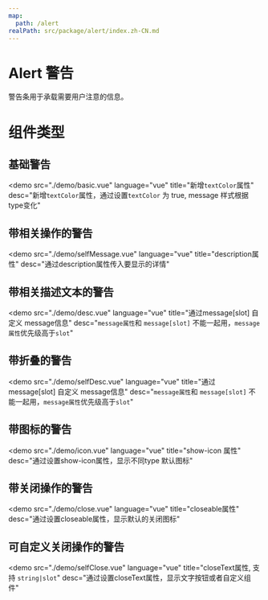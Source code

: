 ```yaml
---
map:
  path: /alert
realPath: src/package/alert/index.zh-CN.md
---
```


# Alert 警告

警告条用于承载需要用户注意的信息。

# 组件类型

## 基础警告

<demo src="./demo/basic.vue"
  language="vue"
  title="新增`textColor`属性"
  desc="新增`textColor`属性，通过设置`textColor` 为 true, message 样式根据type变化"
  >
</demo>

## 带相关操作的警告

<demo src="./demo/selfMessage.vue"
  language="vue"
  title="description属性"
  desc="通过description属性传入要显示的详情"
  >
</demo>

## 带相关描述文本的警告

<demo src="./demo/desc.vue"
  language="vue"
  title="通过message[slot] 自定义 message信息"
  desc="`message属性`和 `message[slot]` 不能一起用，`message属性`优先级高于`slot`"
  >
</demo>

## 带折叠的警告

<demo src="./demo/selfDesc.vue"
  language="vue"
  title="通过message[slot] 自定义 message信息"
  desc="`message属性`和 `message[slot]` 不能一起用，`message属性`优先级高于`slot`"
  >
</demo>

## 带图标的警告

<demo src="./demo/icon.vue"
  language="vue"
  title="show-icon 属性"
  desc="通过设置show-icon属性，显示不同type 默认图标"
  >
</demo>

## 带关闭操作的警告

<demo src="./demo/close.vue"
  language="vue"
  title="closeable属性"
  desc="通过设置closeable属性，显示默认的关闭图标"
  >
</demo>

## 可自定义关闭操作的警告

<demo src="./demo/selfClose.vue"
  language="vue"
  title="closeText属性, 支持 `string|slot`"
  desc="通过设置closeText属性，显示文字按钮或者自定义组件"
  >
</demo>
